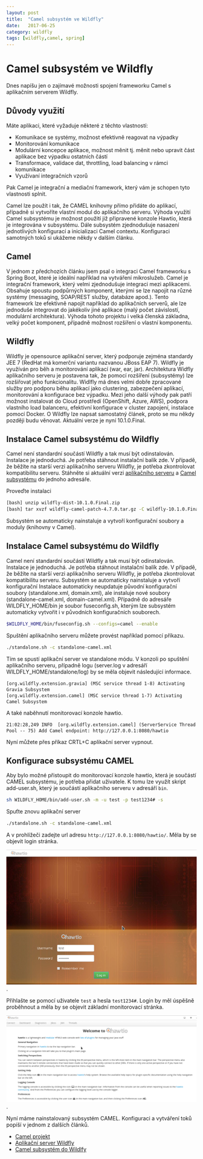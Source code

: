 ```yaml
---
layout: post
title:  "Camel subsystém ve Wildfly"
date:   2017-06-25
category: wildfly
tags: [wildfly,camel, spring]
---
```


Camel subsystém ve Wildfly
====

Dnes napíšu jen o zajímavé možnosti spojení frameworku Camel s aplikačním serverem Wildfly.

Důvody využití
----

Máte aplikaci, které vyžaduje některé z těchto vlastností:

* Komunikace se systémy, možnost efektivně reagovat na výpadky
* Monitorování komunikace
* Modulární koncepce aplikace, možnost měnit tj. měnit nebo upravit část aplikace bez výpadku ostatních částí
* Transformace, validace dat, throttling, load balancing v rámci komunikace
* Využívaní integračních vzorů

Pak Camel je integrační a mediační framework, který vám je schopen tyto vlastnosti splnit. 

Camel lze použít i tak, že CAMEL knihovny přímo přidáte do aplikací, případně si vytvoříte vlastní modul do aplikačního serveru. Výhoda využití Camel subsystému je možnost použití již připravené konzole Hawtio, která je integrována v subsystému. Dále subsystém zjednodušuje nasazení jednotlivých konfigurací a inicializaci Camel contextu. Konfiguraci samotných toků si ukážeme někdy v dalším článku.

Camel
----

V jednom z předchozích článku jsem psal o integraci Camel frameworku s Spring Boot, které je ideální například na vytváření mikroslužeb. Camel je integrační framework, který velmi zjednodušuje integraci mezi aplikacemi. Obsahuje spoustu podpůrných komponent, kterými se lze napojit na různé systémy (messaging, SOAP/REST služby, databáze apod.). Tento framework lze efektivně napojit například do aplikačních serverů, ale lze jednoduše integrovat do jakékoliv jiné aplikace (malý počet závislostí, modulární architektura).  Výhoda tohoto projektu i velká členská základna, velký počet komponent, případně možnost rozšíření o vlastní komponentu. 

Wildfly
----
 
Wildfly je opensource aplikační server, který podporuje zejména standardy JEE 7 (RedHat má komerční variantu nazvanou JBoss EAP 7).  Wildfly je využíván pro běh a monitorování aplikací (war, ear, jar). Architektura Widfly aplikačního serveru je postavena tak, že pomocí rozšíření (subsystémy) lze rozšiřovat jeho funkcionalitu. Widlfly má dnes velmi dobře zpracované služby pro podporu běhu aplikací jako clustering, zabezpečení aplikací, monitorování a konfigurace bez výpadku. Mezi jeho další výhody pak patří možnost instalovat do Cloud prostředí (OpenShift, Azure, AWS), podpora vlastního load balanceru, efektivní konfigurace v cluster zapojení, instalace pomocí Docker. O Wildfly lze napsat samostatný článek, proto se mu někdy později budu věnovat.  Aktuální verze je nyní 10.1.0.Final.

Instalace Camel subsystému do Wildfly
----

Camel není standardní součástí Wildfly a tak musí být odinstalován. Instalace je jednoduchá. Je potřeba stáhnout instalační balík zde. V případě, že běžíte na starší verzi aplikačního serveru Wildfly, je potřeba zkontrolovat kompatibilitu serveru. Stáhněte si aktuální verzi [aplikačního serveru](http://wildfly.org) a [Camel subsystému](https://github.com/wildfly-extras/wildfly-camel/releases) do jednoho adresáře. 

Proveďte instalaci

```bash
[bash] unzip wildfly-dist-10.1.0.Final.zip
[bash] tar xvzf wildfly-camel-patch-4.7.0.tar.gz -C wildfly-10.1.0.Final/
```

Subsystém se automaticky nainstaluje a vytvoří konfigurační soubory a moduly (knihovny v Camel).

Instalace Camel subsystému do Wildfly
----

Camel není standardní součástí Wildfly a tak musí být odinstalován. Instalace je jednoduchá. Je potřeba stáhnout instalační balík zde. V případě, že běžíte na starší verzi aplikačního serveru Wildfly, je potřeba zkontrolovat kompatibilitu serveru. 
Subsystém se automaticky nainstaluje a vytvoří konfigurační 
Instalace automaticky neupdatuje původní konfigurační soubory (standalone.xml, domain.xml), ale instaluje nové soubory (standalone-camel.xml, domain-camel.xml).  Případně do adresáře WILDFLY\_HOME/bin je soubor fuseconfig.sh, kterým lze subsystém automaticky vytvořit i v původních konfiguračních souborech.

```bash
$WILDFLY_HOME/bin/fuseconfig.sh --configs=camel --enable
```

Spuštění aplikačního serveru můžete provést například pomocí příkazu.

```bash
./standalone.sh -c standalone-camel.xml
```

Tím se spustí aplikační server ve standalone módu. V konzoli po spuštění aplikačního serveru, případně logu (server.log v adresáří WILDFLY_HOME/standalone/log) by se měla objevit následující informace.

```log
[org.wildfly.extension.gravia] (MSC service thread 1-8) Activating Gravia Subsystem
[org.wildfly.extension.camel] (MSC service thread 1-7) Activating Camel Subsystem

```

A také naběhnutí monitorovací konzole hawtio.

```log
21:02:28,249 INFO  [org.wildfly.extension.camel] (ServerService Thread Pool -- 75) Add Camel endpoint: http://127.0.0.1:8080/hawtio
```
Nyní můžete přes příkaz CRTL+C aplikační server vypnout.

Konfigurace subsystému CAMEL
----

Aby bylo možné přistoupit do monitorovací konzole hawtio, která je součástí CAMEL subsystému, je potřeba přidat uživatele. K tomu lze využít skript add-user.sh, který je součástí aplikačního serveru v adresáří `bin`.  

```bash
sh WILDFLY_HOME/bin/add-user.sh -m -u test -p test1234# -s
```

Spuťte znovu aplikační server 

```bash
./standalone.sh -c standalone-camel.xml
```

A v prohlížeči zadejte url adresu `http://127.0.0.1:8080/hawtio/`. Měla by se objevit login stránka.

![Hawtio login form](/public/camel/hawtio-login.png "Hawtio login form").

Přihlašte se pomocí uživatele `test` a hesla `test1234#`. Login by měl úspěšně proběhnout a měla by se objevit základní monitorovací stránka.

![Hawtio login sucess](/public/camel/hawtio-login-sucess.png "Hawtio login sucess.").



Nyní máme nainstalovaný subsystém CAMEL. Konfiguraci a vytváření toků popíší v jednom z dalších článků.

* [Camel projekt](http://camel.apache.org/)
* [Aplikační server Wildfly](http://wildfly.org)
* [Camel subsystém do Wildlfy](https://github.com/wildfly-extras/wildfly-camel/releases) 
